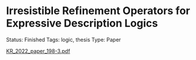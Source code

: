 # Irresistible Refinement Operators for Expressive Description Logics

Status: Finished
Tags: logic, thesis
Type: Paper

[KR_2022_paper_198-3.pdf](Irresistible%20Refinement%20Operators%20for%20Expressive%20D/KR_2022_paper_198-3.pdf)
